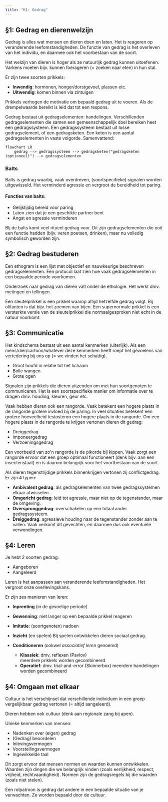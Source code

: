 ```yaml
---
title: "H1: Gedrag"
---
```


## §1: Gedrag en dierenwelzijn

Gedrag is alles wat mensen en dieren doen en laten. Het is reageren op veranderende leefomstandigheden. De functie van gedrag is het overleven van het individu, en daarmee ook het voorbestaan van de soort.

Het welzijn van dieren is hoger als ze natuurlijk gedrag kunnen uitoefenen. Varkens moeten bijv. kunnen foerageren (= zoeken naar eten) in hun stal.

Er zijn twee soorten prikkels:

- **Inwendig**: hormonen, honger/dorstgevoel, plassen etc.
- **Uitwendig**: komen binnen via zintuigen

Prikkels verhogen de motivatie om bepaald gedrag uit te voeren. Als de drempelwaarde bereikt is leid dat tot een respons.

Gedrag bestaat uit gedragselementen: handelingen. Verschillenden gedragselementen die samen een gemeenschappelijk doel bereiken heet een gedragssysteem. Een gedragssysteem bestaat uit losse gedragselement, of een gedragsketen. Een keten is een aantal gedragselementen in vaste volgorde. Samenvattend:

```mermaid
flowchart LR
    gedrag --> gedragssysteem --> gedragsketen("gedragsketen (optioneel)") --> gedragselementen
```

### Balts

Balts is gedrag waarbij, vaak overdreven, (soortspecifieke) signalen worden uitgewisseld. Het verminderd agressie en vergroot de bereidheid tot paring.

#### Functies van balts:

- Gelijktijdig bereid voor paring
- Laten zien dat je een geschikte partner bent
- Angst en agressie verminderen

BIj de balts komt veel ritueel gedrag voor. Dit zijn gedragselementen die ooit een functie hadden (bijv. veren poetsen, drinken), maar nu volledig symbolisch geworden zijn.

## §2: Gedrag bestuderen

Een ethogram is een lijst met objectief en nauwkeurige beschreven gedragselementen.
Een protocol laat zien hoe vaak gedragselementen in een bepaalde periode voorkomen.

Onderzoek naar gedrag van dieren valt onder de ethologie. Het werkt dmv. metingen en tellingen.

Een sleutelprikkel is een prikkel waarop altijd hetzelfde gedrag volgt. Bij olifanten is dat bijv. het zoemen van bijen. Een supernormale prikkel is een versterkte versie van de sleutelprikkel die normaalgesproken niet echt in de natuur voorkomt.

## §3: Communicatie

Het kindschema bestaat uit een aantal kenmerken (uiterlijk). Als een mens/dier/cartoon/whatever deze kenmerken heeft roept het gevoelens van vertedering bij ons op (= we vinden het schattig).

- Groot hoofd in relatie tot het lichaam
- Bolle wangen
- Grote ogen

Signalen zijn prikkels die dieren uitzenden om met hun soortgenoten te communiceren. Het is een soortspecifieke manier om informatie over te dragen dmv. houding, kleuren, geur etc.

Vaak hebben dieren ook een rangorde. Vaak betekent een hogere plaats in de rangorde grotere invloed bij de paring. In veel situaties betekent een grotere hoeveelheid testosteron een hogere plaats in de rangorde. Om een hogere plaats in de rangorde te krijgen vertonen dieren dit gedrag:

- Dreiggedrag
- Imponeergedrag
- Verzoeningsgedrag

Een voorbeeld van zo'n rangorde is de pikorde bij kippen. Vaak zorgt een rangorde ervoor dat een groep optimaal functioneert (denk bijv. aan een insectenstaat) en is daarom belangrijk voor het voortbestaan van de soort.

Als dieren tegenstrijdige prikkels binnenkrijgen vertonen zij conflictgedrag. Er zijn 4 typen:

- **Ambivalent gedrag**: als gedragselementen van twee gedragssystemen elkaar afwisselen.
- **Omgericht gedrag**: leid tot agressie, maar niet op de tegenstander, maar de omgeving.
- **Overspronggedrag**: overschakelen op een totaal ander gedragssysteem.
- **Dreiggedrag**: agressieve houding naar de tegenstander zonder aan te vallen. Vaak verkomt dit gevechten, en daarmee dus ook eventuele verwondingen.

## §4: Leren

Je hebt 2 soorten gedrag:

- Aangeboren
- Aangeleerd

Leren is het aanpassen aan veranderende leefomstandigheden. Het vergroot onze overlevingskans.

Er zijn zes manieren van leren:

- **Inprenting** (in de gevoelige periode)
- **Gewenning**: niet langer op een bepaalde prikkel reageren
- **Imitatie**: (soortgenoten) nadoen
- **Inzicht** (en spelen)
  Bij spelen ontwikkelen dieren sociaal gedrag.

- **Conditioneren** (ookwel _associatief leren_ genoemd)
  - **Klassiek**: dmv. reflexen (Pavlov)  
    meerdere prikkels worden gecombineerd
  - **Operatief**: dmv. trial-and-error (Skinnerbox)
    meerdere handelingen worden gecombineerd

## §4: Omgaan met elkaar

Cultuur is het verschijnsel dat verschillende individuen in een groep vergelijkbaar gedrag vertonen (= altijd aangeleerd).

Dieren hebben ook cultuur (denk aan regionale zang bij apen).

Unieke kenmerken van mensen:

- Nadenken over (eigen) gedrag
- (Gedrag) beoordelen
- Inlevingsvermogen
- Voorstellingsvermogen
- Ingewikkelde taal

Dit zorgt ervoor dat mensen normen en waarden kunnen ontwikkelen. Waarden zijn dingen die we belangrijk vinden (zoals eerlijkheid, respect, vrijheid, rechtvaardigheid). Normen zijn de gedragsregels bij die waarden (zoals niet stelen).

Een rolpatroon is gedrag dat andere in een bepaalde situatie van je verwachten. Ze worden bepaald door de cultuur.
